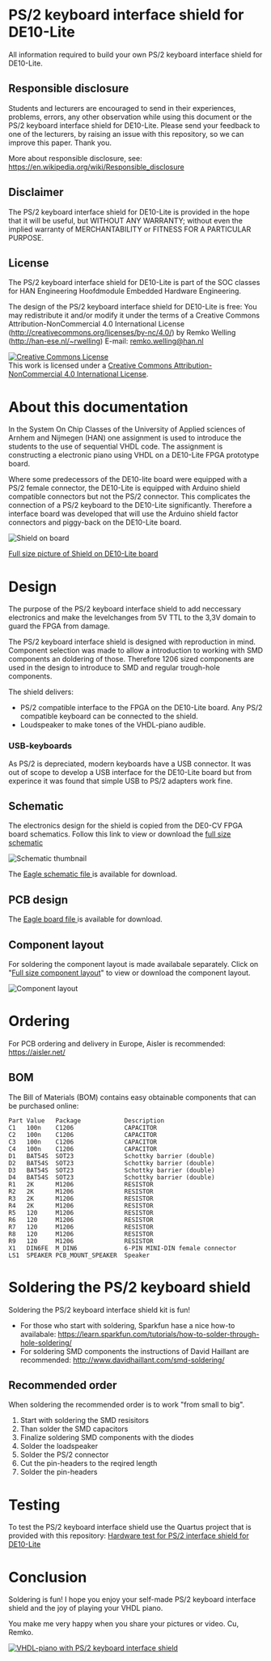 # PS/2 keyboard interface shield for DE10-Lite
All information required to build your own PS/2 keyboard interface shield for DE10-Lite.

## Responsible disclosure 
Students and lecturers are encouraged to send in their experiences, problems, errors, any other observation while using this document or the PS/2 keyboard interface shield for DE10-Lite. Please send your feedback to one of the lecturers, by raising an issue with this repository, so we can improve this paper. Thank you.

More about responsible disclosure, see: https://en.wikipedia.org/wiki/Responsible_disclosure 

## Disclaimer
The PS/2 keyboard interface shield for DE10-Lite is provided in the hope that it will be useful, but WITHOUT ANY WARRANTY; without even the implied warranty of MERCHANTABILITY or FITNESS FOR A PARTICULAR PURPOSE.
  
## License
The PS/2 keyboard interface shield for DE10-Lite is part of the SOC classes for HAN Engineering Hoofdmodule Embedded Hardware Engineering.

The design of the PS/2 keyboard interface shield for DE10-Lite is free: You may redistribute it and/or modify it under the terms of a Creative  Commons Attribution-NonCommercial 4.0 International License (http://creativecommons.org/licenses/by-nc/4.0/) by Remko Welling (http://han-ese.nl/~rwelling) E-mail: remko.welling@han.nl 

<a rel="license" href="http://creativecommons.org/licenses/by-nc/4.0/"><img alt="Creative Commons License" style="border-width:0" src="https://i.creativecommons.org/l/by-nc/4.0/88x31.png" /></a><br />This work is licensed under a <a rel="license" href="http://creativecommons.org/licenses/by-nc/4.0/">Creative Commons Attribution-NonCommercial 4.0 International License</a>.

# About this documentation
In the System On Chip Classes of the University of Applied sciences of Arnhem and Nijmegen (HAN) one assignment is used to introduce the students to the use of sequential VHDL code. The assignment is constructing a electronic piano using VHDL on a DE10-Lite FPGA prototype board. 

Where some predecessors of the DE10-lite board were equipped with a PS/2 female connector, the DE10-Lite is equipped with Arduino shield compatible connectors but not the PS/2 connector. This complicates the connection of a PS/2 keyboard to the DE10-Lite significantly. Therefore a interface board was developed that will use the Arduino shield factor connectors and piggy-back on the DE10-Lite board.

![Shield on board](images/PS2SpeakerShieldOnDE10-Lite_small.png?raw=true "Shield on DE10-Lite board")

[Full size picture of Shield on DE10-Lite board](images/PS2SpeakerShieldOnDE10-Lite_small.png)

# Design
The purpose of the PS/2 keyboard interface shield to add neccessary electronics and make the levelchanges from 5V TTL to the 3,3V domain to guard the FPGA from damage.

The PS/2 keyboard interface shield is designed with reproduction in mind. Component selection was made to allow a introduction to working with SMD components an doldering of those. Therefore 1206 sized components are used in the design to introduce to SMD and regular trough-hole components.

The shield delivers:
 - PS/2 compatible interface to the FPGA on the DE10-Lite board. Any PS/2 compatible keyboard can be connected to the shield.
 - Loudspeaker to make tones of the VHDL-piano audible.
 
### USB-keyboards
As PS/2 is depreciated, modern keyboards have a USB connector. It was out of scope to develop a USB interface for the DE10-Lite board but from experince it was found that simple USB to PS/2 adapters work fine.

## Schematic
The electronics design for the shield is copied from the DE0-CV FPGA board schematics. Follow this link to view or download the [full size schematic](images/PS2SpeakerShield.png)

![Schematic thumbnail](images/PS2SpeakerShield_small.png?raw=true "Schematic thumbnail")

The [Eagle schematic file ](eagle/HAN_DE10-Lite_PS2SpeakerShield_001.sch) is available for download.

## PCB design
The [Eagle board file ](eagle/HAN_DE10-Lite_PS2SpeakerShield_001.brd) is available for download.

## Component layout
For soldering the component layout is made availabale separately. Click on "[Full size component layout](images/PS2SpeakerShield_BoardTopView.png)" to view or download the component layout. 

![Component layout](images/PS2SpeakerShield_BoardTopView_small.png?raw=true "Component layout")

# Ordering
For PCB ordering and delivery in Europe, Aisler is recommended: https://aisler.net/

## BOM
The Bill of Materials (BOM) contains easy obtainable components that can be purchased online:
```
Part Value   Package            Description
C1   100n    C1206              CAPACITOR
C2   100n    C1206              CAPACITOR
C3   100n    C1206              CAPACITOR
C4   100n    C1206              CAPACITOR
D1   BAT54S  SOT23              Schottky barrier (double)
D2   BAT54S  SOT23              Schottky barrier (double)
D3   BAT54S  SOT23              Schottky barrier (double)
D4   BAT54S  SOT23              Schottky barrier (double)
R1   2K      M1206              RESISTOR
R2   2K      M1206              RESISTOR
R3   2K      M1206              RESISTOR
R4   2K      M1206              RESISTOR
R5   120     M1206              RESISTOR
R6   120     M1206              RESISTOR
R7   120     M1206              RESISTOR
R8   120     M1206              RESISTOR
R9   120     M1206              RESISTOR
X1   DIN6FE  M_DIN6             6-PIN MINI-DIN female connector
LS1  SPEAKER PCB_MOUNT_SPEAKER  Speaker
```

# Soldering the PS/2 keyboard shield
Soldering the PS/2 keyboard interface shield kit is fun!

 - For those who start with soldering, Sparkfun hase a nice how-to availabale: https://learn.sparkfun.com/tutorials/how-to-solder-through-hole-soldering/
 - For soldering SMD components the instructions of David Haillant are recommended: http://www.davidhaillant.com/smd-soldering/
 
## Recommended order
When soldering the recommended order is to work "from small to big".

 1. Start with soldering the SMD resisitors
 2. Than solder the SMD capacitors
 3. Finalize soldering SMD components with the diodes
 4. Solder the loadspeaker
 5. Solder the PS/2 connector
 6. Cut the pin-headers to the reqired length
 6. Solder the pin-headers

# Testing

To test the PS/2 keyboard interface shield use the Quartus project that is provided with this repository: [Hardware test for PS/2 interface shield for DE10-Lite](harwareTest/README.md)

# Conclusion
Soldering is fun! I hope you enjoy your self-made PS/2 keyboard interface shield and the joy of playing your VHDL piano.

You make me very happy when you share your pictures or video. Cu, Remko.

[![VHDL-piano with PS/2 keyboard interface shield](https://img.youtube.com/vi/MyB9OI17_hk/0.jpg)](https://www.youtube.com/watch?v=MyB9OI17_hk)


